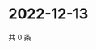 # 2022-12-13

共 0 条

<!-- BEGIN WEIBO -->
<!-- 最后更新时间 Tue Dec 13 2022 01:13:15 GMT+0800 (China Standard Time) -->

<!-- END WEIBO -->

